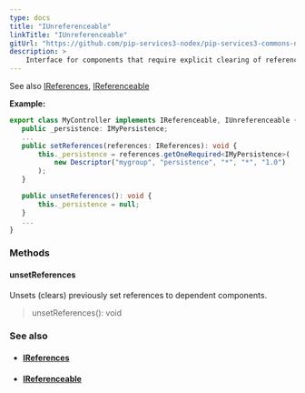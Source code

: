 ```yaml
---
type: docs
title: "IUnreferenceable"
linkTitle: "IUnreferenceable"
gitUrl: "https://github.com/pip-services3-nodex/pip-services3-commons-nodex"
description: >
    Interface for components that require explicit clearing of references to dependent components.
---
```


See also [IReferences](../ireferences), [IReferenceable](../ireferenceable)

**Example:**

```typescript
export class MyController implements IReferenceable, IUnreferenceable {
   public _persistence: IMyPersistence;
   ...    
   public setReferences(references: IReferences): void {
       this._persistence = references.getOneRequired<IMyPersistence>(
           new Descriptor("mygroup", "persistence", "*", "*", "1.0")
       );
   }

   public unsetReferences(): void {
       this._persistence = null;
   }
   ...
}

```

### Methods

#### unsetReferences
Unsets (clears) previously set references to dependent components. 

> unsetReferences(): void

### See also
- #### [IReferences](../ireferences)
- #### [IReferenceable](../ireferenceable)